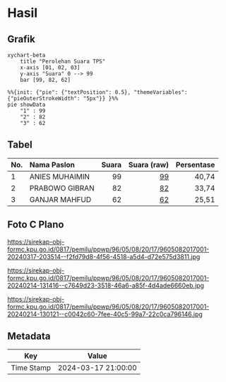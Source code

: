 # Hasil

## Grafik

```mermaid
xychart-beta
    title "Perolehan Suara TPS"
    x-axis [01, 02, 03]
    y-axis "Suara" 0 --> 99
    bar [99, 82, 62]
```

```mermaid
%%{init: {"pie": {"textPosition": 0.5}, "themeVariables": {"pieOuterStrokeWidth": "5px"}} }%%
pie showData
    "1" : 99
    "2" : 82
    "3" : 62
```

## Tabel

| No. | Nama Paslon    | Suara | Suara (raw) | Persentase |
|:--- |:-------------- | -----:| -----------:| ----------:|
| 1   | ANIES MUHAIMIN | 99    | [99][p-1]   | 40,74      |
| 2   | PRABOWO GIBRAN | 82    | [82][p-2]   | 33,74      |
| 3   | GANJAR MAHFUD  | 62    | [62][p-3]   | 25,51      |


[p-1]: https://github.com/gigit-pemilu/pemilu-2024-96-papua-barat-daya/blob/main/pilpres/hitung-suara/sub/96-papua-barat-daya/sub/05-maybrat/sub/08-ayamaru/sub/2017-fraharo/sub/001-tps/sub/paslon-1.txt
[p-2]: https://github.com/gigit-pemilu/pemilu-2024-96-papua-barat-daya/blob/main/pilpres/hitung-suara/sub/96-papua-barat-daya/sub/05-maybrat/sub/08-ayamaru/sub/2017-fraharo/sub/001-tps/sub/paslon-2.txt
[p-3]: https://github.com/gigit-pemilu/pemilu-2024-96-papua-barat-daya/blob/main/pilpres/hitung-suara/sub/96-papua-barat-daya/sub/05-maybrat/sub/08-ayamaru/sub/2017-fraharo/sub/001-tps/sub/paslon-3.txt

## Foto C Plano

https://sirekap-obj-formc.kpu.go.id/0817/pemilu/ppwp/96/05/08/20/17/9605082017001-20240317-203514--f2fd79d8-4f56-4518-a5d4-d72e575d3811.jpg

https://sirekap-obj-formc.kpu.go.id/0817/pemilu/ppwp/96/05/08/20/17/9605082017001-20240214-131416--c7649d23-3518-46a6-a85f-4d4ade6660eb.jpg

https://sirekap-obj-formc.kpu.go.id/0817/pemilu/ppwp/96/05/08/20/17/9605082017001-20240214-130121--c0042c60-7fee-40c5-99a7-22c0ca796146.jpg


## Metadata

| Key        | Value               |
| ---------- | ------------------- |
| Time Stamp | 2024-03-17 21:00:00 |



